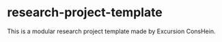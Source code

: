 # research-project-template
This is a modular research project template made by Excursion ConsHein.
